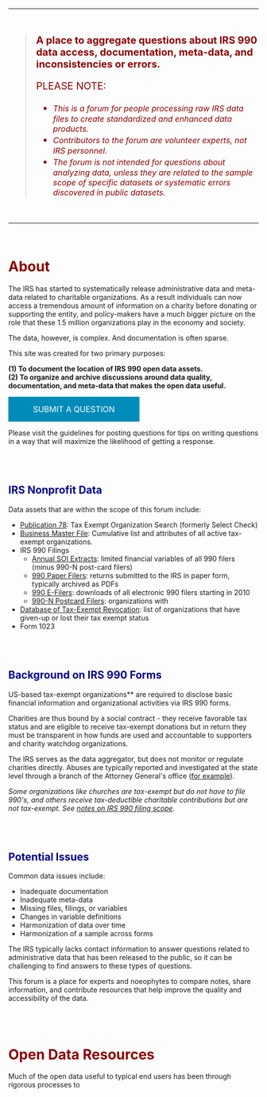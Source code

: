 


<br>
<hr>
<br>

> **A place to aggregate questions about IRS 990 data access, documentation, meta-data, and inconsistencies or errors.** 
> 
> 
> PLEASE NOTE:
>
> * *This is a forum for people processing raw IRS data files to create standardized and enhanced data products.*    
> * *Contributors to the forum are volunteer experts, not IRS personnel.*   
> * *The forum is not intended for questions about analyzing data, unless they are related to the sample scope of specific datasets or systematic errors discovered in public datasets.*  

<br>
<hr>
<br>




# About

The IRS has started to systematically release administrative data and meta-data related to charitable organizations. As a result individuals can now access a tremendous amount of information on a charity before donating or supporting the entity, and policy-makers have a much bigger picture on the role that these 1.5 million organizations play in the economy and society. 

The data, however, is complex. And documentation is often sparse. 

This site was created for two primary purposes: 

**(1) To document the location of IRS 990 open data assets.**  
**(2) To organize and archive discussions around data quality, documentation, and meta-data that makes the open data useful.**   

[](https://github.com/Nonprofit-Open-Data-Collective/irs-990-data-issue-tracker/issues/new/choose)

<a class="button" href="https://github.com/Nonprofit-Open-Data-Collective/irs-990-data-issue-tracker/issues/new/choose">SUBMIT A QUESTION</a>

Please visit the guidelines for posting questions for tips on writing questions in a way that will maximize the likelihood of getting a response. 

<br>
<br>

## IRS Nonprofit Data

Data assets that are within the scope of this forum include: 

* [Publication 78](https://github.com/Nonprofit-Open-Data-Collective/irs-current-exempt-orgs-database/blob/master/README.md):  Tax Exempt Organization Search (formerly Select Check)
* [Business Master File](https://github.com/Nonprofit-Open-Data-Collective/irs-exempt-org-business-master-file/blob/master/README.md): Cumulative list and attributes of all active tax-exempt organizations.    
* IRS 990 Filings 
  - [Annual SOI Extracts](https://github.com/Nonprofit-Open-Data-Collective/irs-990-statistics-of-income-extracts/blob/master/README.md): limited financial variables of all 990 filers (minus 990-N post-card filers)
  - [990 Paper Filers](https://www.irs.gov/charities-non-profits/copies-of-eo-returns-available): returns submitted to the IRS in paper form, typically archived as PDFs  
  - [990 E-Filers](https://www.irs.gov/newsroom/irs-makes-electronically-filed-form-990-data-available-in-new-format): downloads of all electronic 990 filers starting in 2010 
  - [990-N Postcard Filers](https://github.com/Nonprofit-Open-Data-Collective/irs-990n-postcard-filers/blob/master/README.md): organizations with 
* [Database of Tax-Exempt Revocation](https://github.com/Nonprofit-Open-Data-Collective/irs-revoked-exempt-orgs/blob/master/README.md): list of organizations that have given-up or lost their tax exempt status
* Form 1023 

<br>
<br>

## Background on IRS 990 Forms

US-based tax-exempt organizations** are required to disclose basic financial information and organizational activities via IRS 990 forms. 

Charities are thus bound by a social contract - they receive favorable tax status and are eligible to receive tax-exempt donations but in return they must be transparent in how funds are used and accountable to supporters and charity watchdog organizations. 

The IRS serves as the data aggregator, but does not monitor or regulate charities directly. Abuses are typically reported and investigated at the state level through a branch of the Attorney General's office ([for example](https://oag.ca.gov/charities/complaints)). 

*Some organizations like churches are tax-exempt but do not have to file 990's, and others receive tax-deductible charitable contributions but are not tax-exempt. See [notes on IRS 990 filing scope](https://www.irs.gov/charities-non-profits/contributors/other-eligible-donees).*

<br>
<br>

## Potential Issues 

Common data issues include: 

* Inadequate documentation 
* Inadequate meta-data  
* Missing files, filings, or variables  
* Changes in variable definitions   
* Harmonization of data over time  
* Harmonization of a sample across forms  

The IRS typically lacks contact information to answer questions related to administrative data that has been released to the public, so it can be challenging to find answers to these types of questions. 

This forum is a place for experts and noeophytes to compare notes, share information, and contribute resources that help improve the quality and accessibility of the data. 

<br>
<br>

# Open Data Resources

Much of the open data useful to typical end users has been through rigorous processes to 



<style>
h1{ color: darkred }
h2{ color: darkblue }
blockquote{ 
  color: darkred;
  font-size: 20px; }
blockquote em{ 
  color: darkred;
  font-size: 16px; }
header{ background: black } 
  
.button {
  background-color: #008CBA;
  width: 200px;
  border: none;
  color: white;
  padding: 15px 32px;
  text-align: center;
  text-decoration: none;
  display: inline-block;
  font-size: 16px;
}

</style>
  



